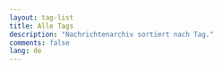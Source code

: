 ```yaml
---
layout: tag-list
title: Alle Tags
description: "Nachrichtenarchiv sortiert nach Tag."
comments: false
lang: de
---
```

